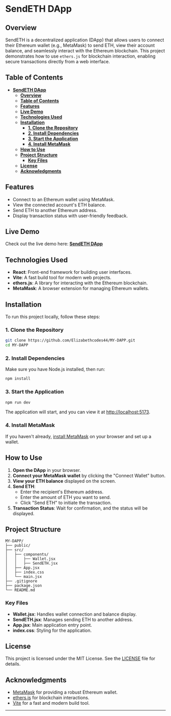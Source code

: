 # **SendETH DApp**

## **Overview**
SendETH is a decentralized application (DApp) that allows users to connect their Ethereum wallet (e.g., MetaMask) to send ETH, view their account balance, and seamlessly interact with the Ethereum blockchain. This project demonstrates how to use `ethers.js` for blockchain interaction, enabling secure transactions directly from a web interface.

## **Table of Contents**
- [**SendETH DApp**](#sendeth-dapp)
  - [**Overview**](#overview)
  - [**Table of Contents**](#table-of-contents)
  - [**Features**](#features)
  - [**Live Demo**](#live-demo)
  - [**Technologies Used**](#technologies-used)
  - [**Installation**](#installation)
    - [**1. Clone the Repository**](#1-clone-the-repository)
    - [**2. Install Dependencies**](#2-install-dependencies)
    - [**3. Start the Application**](#3-start-the-application)
    - [**4. Install MetaMask**](#4-install-metamask)
  - [**How to Use**](#how-to-use)
  - [**Project Structure**](#project-structure)
    - [**Key Files**](#key-files)
  - [**License**](#license)
  - [**Acknowledgments**](#acknowledgments)

## **Features**
- Connect to an Ethereum wallet using MetaMask.
- View the connected account's ETH balance.
- Send ETH to another Ethereum address.
- Display transaction status with user-friendly feedback.

## **Live Demo**
Check out the live demo here: [**SendETH DApp**](https://your-live-demo-link.com)

## **Technologies Used**
- **React**: Front-end framework for building user interfaces.
- **Vite**: A fast build tool for modern web projects.
- **ethers.js**: A library for interacting with the Ethereum blockchain.
- **MetaMask**: A browser extension for managing Ethereum wallets.

## **Installation**

To run this project locally, follow these steps:

### **1. Clone the Repository**
```bash
git clone https://github.com/Elizabethcodes44/MY-DAPP.git
cd MY-DAPP
```

### **2. Install Dependencies**
Make sure you have Node.js installed, then run:
```bash
npm install
```

### **3. Start the Application**
```bash
npm run dev
```

The application will start, and you can view it at [http://localhost:5173](http://localhost:5173).

### **4. Install MetaMask**
If you haven't already, [install MetaMask](https://metamask.io/) on your browser and set up a wallet.

## **How to Use**
1. **Open the DApp** in your browser.
2. **Connect your MetaMask wallet** by clicking the "Connect Wallet" button.
3. **View your ETH balance** displayed on the screen.
4. **Send ETH**:
   - Enter the recipient's Ethereum address.
   - Enter the amount of ETH you want to send.
   - Click "Send ETH" to initiate the transaction.
5. **Transaction Status**: Wait for confirmation, and the status will be displayed.

## **Project Structure**
```
MY-DAPP/
├── public/
├── src/
│   ├── components/
│   │   ├── Wallet.jsx
│   │   ├── SendETH.jsx
│   ├── App.jsx
│   ├── index.css
│   └── main.jsx
├── .gitignore
├── package.json
└── README.md
```

### **Key Files**
- **Wallet.jsx**: Handles wallet connection and balance display.
- **SendETH.jsx**: Manages sending ETH to another address.
- **App.jsx**: Main application entry point.
- **index.css**: Styling for the application.

## **License**
This project is licensed under the MIT License. See the [LICENSE](LICENSE) file for details.

## **Acknowledgments**
- [MetaMask](https://metamask.io/) for providing a robust Ethereum wallet.
- [ethers.js](https://docs.ethers.io/v5/) for blockchain interactions.
- [Vite](https://vitejs.dev/) for a fast and modern build tool.

---

